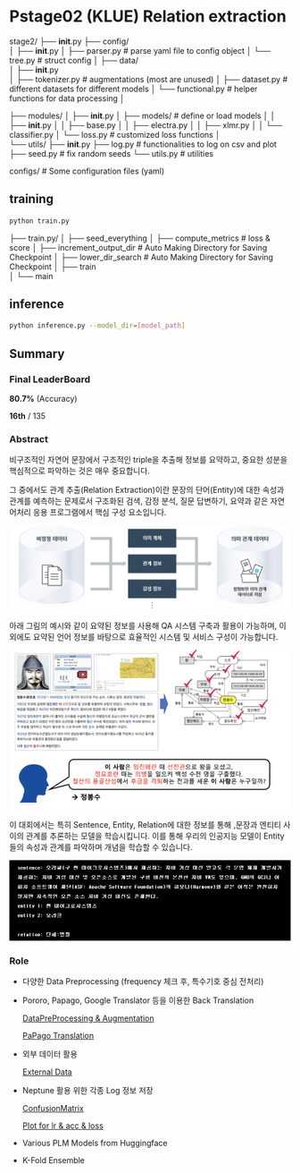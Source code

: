 # Pstage02 (KLUE) Relation extraction

stage2/
├── __init__.py
├── config/                   
│   ├── __init__.py
│   ├── parser.py             # parse yaml file to config object
│   └── tree.py               # struct config
│
├── data/                     
│   ├── __init__.py           
│   ├── tokenizer.py          # augmentations (most are unused)
│   ├── dataset.py            # different datasets for different models
│   └── functional.py         # helper functions for data processing
│

├── modules/
│   ├── __init__.py
│   ├── models/               # define or load models
│   │   ├── __init__.py
│   │   ├── base.py
│   │   ├── electra.py
│   │   ├── xlmr.py
│   │   └── classifier.py
│   └── loss.py               # customized loss functions
│                             
└── utils/
    ├── __init__.py
    ├── log.py                # functionalities to log on csv and plot
    ├── seed.py               # fix random seeds
    └── utils.py              # utilities

configs/                      # Some configuration files (yaml)



## training
```bash
python train.py
```
├── train.py/
│   ├── seed_everything
│   ├── compute_metrics            # loss & score
│   ├── increment_output_dir       # Auto Making Directory for Saving Checkpoint
│   ├── lower_dir_search           # Auto Making Directory for Saving Checkpoint
│   ├── train                      
│   └── main                       


## inference

```bash
python inference.py --model_dir=[model_path]
```



## Summary



### Final LeaderBoard

**80.7%** (Accuracy)

**16th** / 135



### Abstract

비구조적인 자연어 문장에서 구조적인 triple을 추출해 정보를 요약하고, 중요한 성분을 핵심적으로 파악하는 것은 매우 중요합니다.

그 중에서도 관계 추출(Relation Extraction)이란 문장의 단어(Entity)에 대한 속성과 관계를 예측하는 문제로서 구조화된 검색, 감정 분석, 질문 답변하기, 요약과 같은 자연어처리 응용 프로그램에서 핵심 구성 요소입니다.



![image-20210618115217439](README.assets/image-20210618115217439.png)



아래 그림의 예시와 같이 요약된 정보를 사용해 QA 시스템 구축과 활용이 가능하며, 이외에도 요약된 언어 정보를 바탕으로 효율적인 시스템 및 서비스 구성이 가능합니다.

![image-20210618115953891](README.assets/image-20210618115953891.png)



이 대회에서는 특히 Sentence, Entity, Relation에 대한 정보를 통해 ,문장과 엔티티 사이의 관계를 추론하는 모델을 학습시킵니다. 이를 통해 우리의 인공지능 모델이 Entity들의 속성과 관계를 파악하며 개념을 학습할 수 있습니다.

![image-20210618124522435](README.assets/image-20210618124522435.png)

### Role

- 다양한 Data Preprocessing (frequency 체크 후, 특수기호 중심 전처리)

- Pororo, Papago, Google Translator 등을 이용한 Back Translation

  <a href="./TestPreProcessing_PororoTagging.ipynb" target="blank">DataPreProcessing & Augmentation </a>

  <a href="./네이버번역기이용Augmnetation.ipynb" target="blank">PaPago Translation </a>

- 외부 데이터 활용

  <a href="./가져온_외부파일_살펴보기.ipynb" target="blank">External Data </a>

- Neptune 활용 위한 각종 Log 정보 저장

  <a href="./customized_confusion_matrix.py" target="blank">ConfusionMatrix </a>

  <a href="./k_th_plot_from_logs.py" target="blank">Plot for lr & acc & loss </a>

- Various PLM Models from Huggingface 
- K-Fold Ensemble

